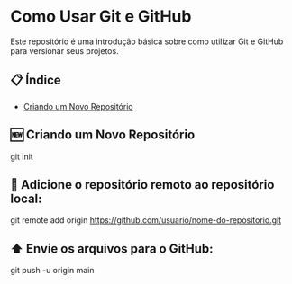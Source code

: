 # Como Usar Git e GitHub

Este repositório é uma introdução básica sobre como utilizar Git e GitHub para versionar seus projetos.

## 📋 Índice

- [Criando um Novo Repositório](#criando-um-novo-repositório)

## 🆕 Criando um Novo Repositório

git init


## 🔄 Adicione o repositório remoto ao repositório local:

git remote add origin https://github.com/usuario/nome-do-repositorio.git

## ⬆️ Envie os arquivos para o GitHub:

git push -u origin main
